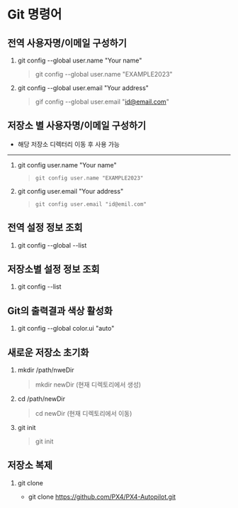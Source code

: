 Git 명령어
=========

전역 사용자명/이메일 구성하기
--------------------------
1. git config --global user.name "Your name"
    > git config --global user.name "EXAMPLE2023"

2. git config --global user.email "Your address"
    > gif config --global user.email "id@email.com"

저장소 별 사용자명/이메일 구성하기
-------------------------------
* 해당 저장소 디렉터리 이동 후 사용 가능
-------------------------------
1. git config user.name "Your name" 
    > `git config user.name "EXAMPLE2023"`

2. git config user.email "Your address"
    > `git config user.email "id@emil.com"`
    
전역 설정 정보 조회
-----------------
1. git config --global --list

저장소별 설정 정보 조회
---------------------
1. git config --list

Git의 출력결과 색상 활성화
------------------------
1. git config --global color.ui "auto"

새로운 저장소 초기화
------------------
1. mkdir /path/nweDir
    > mkdir newDir (현재 디렉토리에서 생성)
2. cd /path/newDir
    > cd newDir (현재 디렉토리에서 이동)
3. git init
    > git init

저장소 복제
----------
1. git clone <target url>
    * git clone https://github.com/PX4/PX4-Autopilot.git


